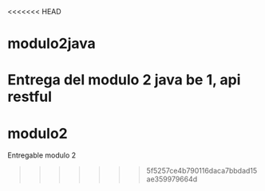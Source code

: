 <<<<<<< HEAD
# modulo2java
Entrega del modulo 2 java be 1, api restful
=======
# modulo2
Entregable modulo 2
>>>>>>> 5f5257ce4b790116daca7bbdad15ae359979664d
